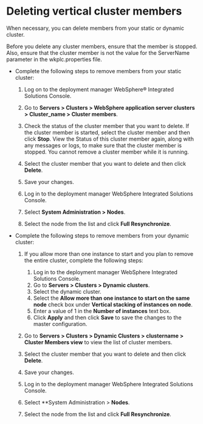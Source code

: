 # Deleting vertical cluster members

When necessary, you can delete members from your static or dynamic cluster.

Before you delete any cluster members, ensure that the member is stopped. Also, ensure that the cluster member is not the value for the ServerName parameter in the wkplc.properties file.

-   Complete the following steps to remove members from your static cluster:

    1.  Log on to the deployment manager WebSphere® Integrated Solutions Console.

    2.  Go to **Servers > Clusters > WebSphere application server clusters > Cluster_name > Cluster members**.

    3.  Check the status of the cluster member that you want to delete. If the cluster member is started, select the cluster member and then click **Stop**. View the Status of this cluster member again, along with any messages or logs, to make sure that the cluster member is stopped. You cannot remove a cluster member while it is running.

    4.  Select the cluster member that you want to delete and then click **Delete**.

    5.  Save your changes.

    6.  Log in to the deployment manager WebSphere Integrated Solutions Console.

    7.  Select **System Administration > Nodes**.

    8.  Select the node from the list and click **Full Resynchronize**.

-   Complete the following steps to remove members from your dynamic cluster:

    1.  If you allow more than one instance to start and you plan to remove the entire cluster, complete the following steps:

        1.  Log in to the deployment manager WebSphere Integrated Solutions Console.
        2.  Go to **Servers > Clusters > Dynamic clusters**.
        3.  Select the dynamic cluster.
        4.  Select the **Allow more than one instance to start on the same node** check box under **Vertical stacking of instances on node**.
        5.  Enter a value of 1 in the **Number of instances** text box.
        6.  Click **Apply** and then click **Save** to save the changes to the master configuration.
        
    2.  Go to **Servers > Clusters > Dynamic Clusters > clustername > Cluster Members view** to view the list of cluster members.

    3.  Select the cluster member that you want to delete and then click **Delete**.

    4.  Save your changes.

    5.  Log in to the deployment manager WebSphere Integrated Solutions Console.

    6.  Select **System Administration > **Nodes**.

    7.  Select the node from the list and click **Full Resynchronize**.



